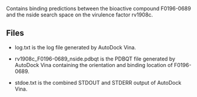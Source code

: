 Contains binding predictions between the bioactive compound F0196-0689 and the nside search space on the virulence factor rv1908c.

## Files

- log.txt is the log file generated by AutoDock Vina.

- rv1908c_F0196-0689_nside.pdbqt is the PDBQT file generated by AutoDock Vina containing the orientation and binding location of F0196-0689.

- stdoe.txt is the combined STDOUT and STDERR output of AutoDock Vina.

